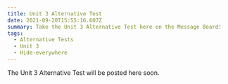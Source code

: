 ```yaml
---
title: Unit 3 Alternative Test
date: 2021-09-20T15:55:16.607Z
summary: Take the Unit 3 Alternative Test here on the Message Board!
tags:
  - Alternative Tests
  - Unit 3
  - Hide-everywhere
---
```


The Unit 3 Alternative Test will be posted here soon.
